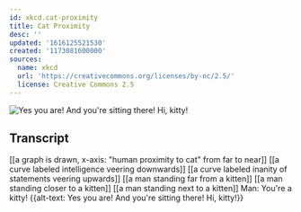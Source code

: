 ```yaml
---
id: xkcd.cat-proximity
title: Cat Proximity
desc: ''
updated: '1616125521530'
created: '1173081600000'
sources:
  name: xkcd
  url: 'https://creativecommons.org/licenses/by-nc/2.5/'
  license: Creative Commons 2.5
---
```

![Yes you are!  And you're sitting there!  Hi, kitty!](https://imgs.xkcd.com/comics/cat_proximity.png)

## Transcript
[[a graph is drawn, x-axis: "human proximity to cat" from far to near]]
[[a curve labeled intelligence veering downwards]]
[[a curve labeled inanity of statements veering upwards]]
[[a man standing far from a kitten]]
[[a man standing closer to a kitten]]
[[a man standing next to a kitten]]
Man: You're a kitty!
{{alt-text: Yes you are! And you're sitting there! Hi, kitty!}}
